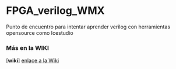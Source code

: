 # FPGA_verilog_WMX
Punto de encuentro para intentar aprender verilog con  herramientas opensource como Icestudio

### Más en la WIKI  


[**wiki**] [enlace a la Wiki]



[enlace a la Wiki]: https://github.com/jospicant/FPGA_verilog_WMX/wiki
